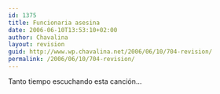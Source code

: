 ```yaml
---
id: 1375
title: Funcionaria asesina
date: 2006-06-10T13:53:10+02:00
author: Chavalina
layout: revision
guid: http://www.wp.chavalina.net/2006/06/10/704-revision/
permalink: /2006/06/10/704-revision/
---
```

Tanto tiempo escuchando esta canci&oacute;n&#8230;